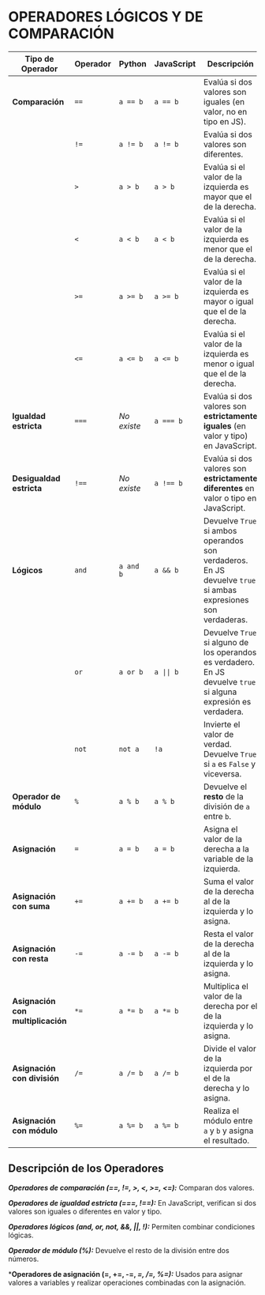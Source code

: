 # OPERADORES LÓGICOS Y DE COMPARACIÓN

| Tipo de Operador    | Operador        | Python                           | JavaScript                            | Descripción                                                                                                                                 |
|---------------------|-----------------|----------------------------------|---------------------------------------|---------------------------------------------------------------------------------------------------------------------------------------------|
| **Comparación**      | `==`            | `a == b`                         | `a == b`                              | Evalúa si dos valores son iguales (en valor, no en tipo en JS).                                                                              |
|                     | `!=`            | `a != b`                         | `a != b`                              | Evalúa si dos valores son diferentes.                                                                                                        |
|                     | `>`             | `a > b`                          | `a > b`                               | Evalúa si el valor de la izquierda es mayor que el de la derecha.                                                                            |
|                     | `<`             | `a < b`                          | `a < b`                               | Evalúa si el valor de la izquierda es menor que el de la derecha.                                                                            |
|                     | `>=`            | `a >= b`                         | `a >= b`                              | Evalúa si el valor de la izquierda es mayor o igual que el de la derecha.                                                                   |
|                     | `<=`            | `a <= b`                         | `a <= b`                              | Evalúa si el valor de la izquierda es menor o igual que el de la derecha.                                                                   |
| **Igualdad estricta**| `===`           | *No existe*                      | `a === b`                             | Evalúa si dos valores son **estrictamente iguales** (en valor y tipo) en JavaScript.                                                         |
| **Desigualdad estricta** | `!==`       | *No existe*                      | `a !== b`                             | Evalúa si dos valores son **estrictamente diferentes** en valor o tipo en JavaScript.                                                        |
| **Lógicos**          | `and`           | `a and b`                        | `a && b`                              | Devuelve `True` si ambos operandos son verdaderos. En JS devuelve `true` si ambas expresiones son verdaderas.                                |
|                     | `or`            | `a or b`                         | `a \|\| b`                              | Devuelve `True` si alguno de los operandos es verdadero. En JS devuelve `true` si alguna expresión es verdadera.                             |
|                     | `not`           | `not a`                          | `!a`                                  | Invierte el valor de verdad. Devuelve `True` si `a` es `False` y viceversa.                                                                  |
| **Operador de módulo**| `%`            | `a % b`                          | `a % b`                               | Devuelve el **resto** de la división de `a` entre `b`.                                                                                       |
| **Asignación**       | `=`             | `a = b`                          | `a = b`                               | Asigna el valor de la derecha a la variable de la izquierda.                                                                                 |
| **Asignación con suma**| `+=`          | `a += b`                         | `a += b`                              | Suma el valor de la derecha al de la izquierda y lo asigna.                                                                                  |
| **Asignación con resta**| `-=`         | `a -= b`                         | `a -= b`                              | Resta el valor de la derecha al de la izquierda y lo asigna.                                                                                 |
| **Asignación con multiplicación**| `*=`| `a *= b`                         | `a *= b`                              | Multiplica el valor de la derecha por el de la izquierda y lo asigna.                                                                        |
| **Asignación con división**| `/=`      | `a /= b`                         | `a /= b`                              | Divide el valor de la izquierda por el de la derecha y lo asigna.                                                                            |
| **Asignación con módulo**| `%=`        | `a %= b`                         | `a %= b`                              | Realiza el módulo entre `a` y `b` y asigna el resultado.                                                                                     |


## Descripción de los Operadores

***Operadores de comparación (==, !=, >, <, >=, <=):*** Comparan dos valores.

***Operadores de igualdad estricta (===, !==):*** En JavaScript, verifican si dos valores son iguales o diferentes en valor y tipo.

***Operadores lógicos (and, or, not, &&, ||, !):*** Permiten combinar condiciones lógicas.

***Operador de módulo (%):*** Devuelve el resto de la división entre dos números.

***Operadores de asignación (=, +=, -=, *=, /=, %=):*** Usados para asignar valores a variables y realizar operaciones combinadas con la asignación.
